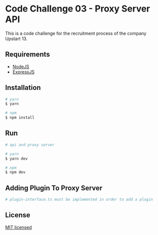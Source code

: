 # Code Challenge 03 - Proxy Server API
This is a code challenge for the recruitment process of the company Upstart 13.

## Requirements
* [NodeJS](https://nodejs.org/en/)
* [ExpressJS](https://expressjs.com/)

## Installation
```bash
# yarn
$ yarn

# npm
$ npm install
```

## Run
```bash
# api and proxy server

# yarn
$ yarn dev

# npm
$ npm dev
```

## Adding Plugin To Proxy Server
```bash
# plugin-interface.ts must be implemented in order to add a plugin
```

## License
[MIT licensed](LICENSE)
